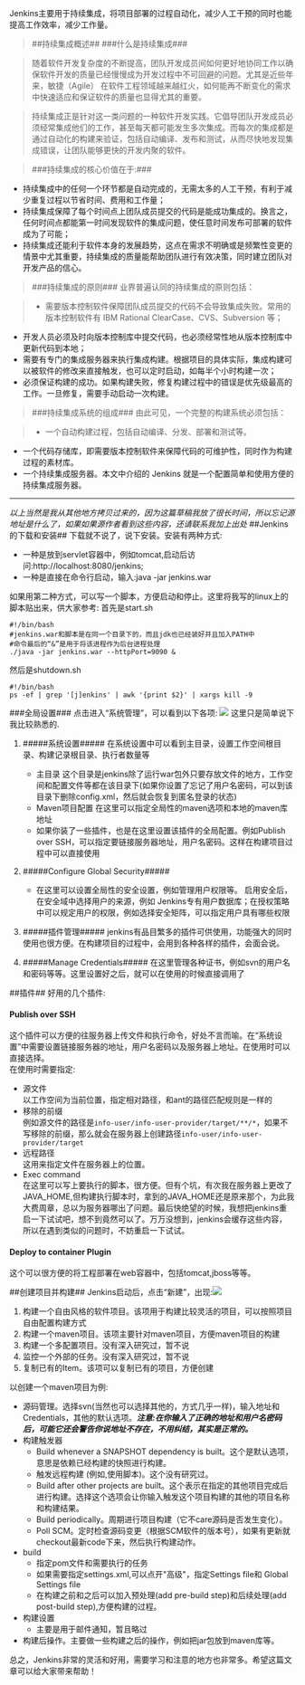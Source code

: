 Jenkins主要用于持续集成，将项目部署的过程自动化，减少人工干预的同时也能提高工作效率，减少工作量。
>##持续集成概述##
>###什么是持续集成###

>随着软件开发复杂度的不断提高，团队开发成员间如何更好地协同工作以确保软件开发的质量已经慢慢成为开发过程中不可回避的问题。尤其是近些年来，敏捷（Agile） 在软件工程领域越来越红火，如何能再不断变化的需求中快速适应和保证软件的质量也显得尤其的重要。
  
>持续集成正是针对这一类问题的一种软件开发实践。它倡导团队开发成员必须经常集成他们的工作，甚至每天都可能发生多次集成。而每次的集成都是通过自动化的构建来验证，包括自动编译、发布和测试，从而尽快地发现集成错误，让团队能够更快的开发内聚的软件。 
 
>###持续集成的核心价值在于:###
- 持续集成中的任何一个环节都是自动完成的，无需太多的人工干预，有利于减少重复过程以节省时间、费用和工作量；
- 持续集成保障了每个时间点上团队成员提交的代码是能成功集成的。换言之，任何时间点都能第一时间发现软件的集成问题，使任意时间发布可部署的软件成为了可能；
- 持续集成还能利于软件本身的发展趋势，这点在需求不明确或是频繁性变更的情景中尤其重要，持续集成的质量能帮助团队进行有效决策，同时建立团队对开发产品的信心。
>###持续集成的原则###
>业界普遍认同的持续集成的原则包括：

>* 需要版本控制软件保障团队成员提交的代码不会导致集成失败。常用的版本控制软件有 IBM Rational ClearCase、CVS、Subversion 等；
* 开发人员必须及时向版本控制库中提交代码，也必须经常性地从版本控制库中更新代码到本地；
* 需要有专门的集成服务器来执行集成构建。根据项目的具体实际，集成构建可以被软件的修改来直接触发，也可以定时启动，如每半个小时构建一次；
* 必须保证构建的成功。如果构建失败，修复构建过程中的错误是优先级最高的工作。一旦修复，需要手动启动一次构建。
>###持续集成系统的组成###
>由此可见，一个完整的构建系统必须包括：

>* 一个自动构建过程，包括自动编译、分发、部署和测试等。
* 一个代码存储库，即需要版本控制软件来保障代码的可维护性，同时作为构建过程的素材库。
* 一个持续集成服务器。本文中介绍的 Jenkins 就是一个配置简单和使用方便的持续集成服务器。

----------
*以上当然是我从其他地方拷贝过来的，因为这篇草稿我放了很长时间，所以忘记源地址是什么了，如果如果源作者看到这些内容，还请联系我加上出处*
##Jenkins的下载和安装##
下载就不说了，说下安装。安装有两种方式:

* 一种是放到servlet容器中，例如tomcat,启动后访问:http://localhost:8080/jenkins;
* 一种是直接在命令行启动，输入:java -jar jenkins.war

如果用第二种方式，可以写一个脚本，方便启动和停止。这里将我写的linux上的脚本贴出来，供大家参考:
首先是start.sh

    #!/bin/bash
	#jenkins.war和脚本是在同一个目录下的，而且jdk也已经装好并且加入PATH中
	#命令最后的“&”是用于将该进程作为后台进程处理
	./java -jar jenkins.war --httpPort=9090 &

然后是shutdown.sh

	#!/bin/bash
	ps -ef | grep '[j]enkins' | awk '{print $2}' | xargs kill -9
###全局设置###
点击进入“系统管理”，可以看到以下各项:
![](http://img.blog.csdn.net/20140929171611224)
这里只是简单说下我比较熟悉的.

1. #####系统设置#####
在系统设置中可以看到主目录，设置工作空间根目录、构建记录根目录、执行者数量等
	* 	主目录 这个目录是jenkins除了运行war包外只要存放文件的地方，工作空间和配置文件等都在该目录下(如果你设置了忘记了用户名密码，可以到该目录下删除config.xml，然后就会恢复到匿名登录的状态)
	*  Maven项目配置 在这里可以指定全局性的maven选项和本地的maven库地址
	*  如果你装了一些插件，也是在这里设置该插件的全局配置。例如Publish over SSH，可以指定要链接服务器地址，用户名密码。这样在构建项目过程中可以直接使用
2. #####Configure Global Security#####
	* 在这里可以设置全局性的安全设置，例如管理用户权限等。 启用安全后，在安全域中选择用户的来源，例如 Jenkins专有用户数据库；在授权策略中可以规定用户的权限，例如选择安全矩阵，可以指定用户具有哪些权限
	
3. #####插件管理#####
jenkins有品目繁多的插件可供使用，功能强大的同时使用也很方便。在构建项目的过程中，会用到各种各样的插件，会面会说。

4. #####Manage Credentials#####
在这里管理各种证书，例如svn的用户名和密码等等。这里设置好之后，就可以在使用的时候直接调用了

##插件##
好用的几个插件:  
#### Publish over SSH ####
这个插件可以方便的往服务器上传文件和执行命令，好处不言而喻。在“系统设置”中需要设置链接服务器的地址，用户名密码以及服务器上地址。在使用时可以直接选择。  
在使用时需要指定:

* 源文件  
  以工作空间为当前位置，指定相对路径，和ant的路径匹配规则是一样的
* 移除的前缀  
  例如源文件的路径是`info-user/info-user-provider/target/**/*`，如果不写移除的前缀，那么就会在服务器上创建路径`info-user/info-user-provider/target`
* 远程路径  
  这用来指定文件在服务器上的位置。
* Exec command  
  在这里可以写上要执行的脚本，很方便。但有个坑，有次我在服务器上更改了JAVA_HOME,但构建执行脚本时，拿到的JAVA_HOME还是原来那个，为此我大费周章，总以为服务器哪出了问题。最后快绝望的时候，我想把jenkins重启一下试试吧，想不到竟然可以了。万万没想到，jenkins会缓存这些内容，所以在遇到类似的问题时，不妨重启一下试试。
#### Deploy to container Plugin ####
这个可以很方便的将工程部署在web容器中，包括tomcat,jboss等等。
	
##创建项目并构建##
Jenkins启动后，点击“新建”，出现:![](http://img.blog.csdn.net/20140929135618220)

1. 构建一个自由风格的软件项目。该项用于构建比较灵活的项目，可以按照项目自由配置构建方式
2. 构建一个maven项目。该项主要针对maven项目，方便maven项目的构建
3. 构建一个多配置项目。没有深入研究过，暂不说
4. 监控一个外部的任务。没有深入研究过，暂不说
5. 复制已有的Item。该项可以复制已有的项目，方便创建

以创建一个maven项目为例:

* 源码管理。选择svn(当然也可以选择其他的，方式几乎一样)，输入地址和Credentials，其他的默认选项。***注意:在你输入了正确的地址和用户名密码后，可能它还会警告你说地址不存在，不用纠结，其实是正常的。***
* 构建触发器
	* Build whenever a SNAPSHOT dependency is built。这个是默认选项，意思是依赖已经构建的快照进行构建。
	* 触发远程构建 (例如,使用脚本)。这个没有研究过。
	* Build after other projects are built。这个表示在指定的其他项目完成后进行构建。选择这个选项会让你输入触发这个项目构建的其他的项目名称和构建结果。
	* Build periodically。周期进行项目构建（它不care源码是否发生变化）。
	* Poll SCM。定时检查源码变更（根据SCM软件的版本号），如果有更新就checkout最新code下来，然后执行构建动作。  
* build
	* 指定pom文件和需要执行的任务
	* 如果需要指定settings.xml,可以点开"高级"，指定Settings file和	Global Settings file
	* 在构建之前和之后可以加入预处理(add pre-build step)和后续处理(add post-build step),方便构建的过程。
* 构建设置
	* 主要是用于邮件通知，暂且略过
* 构建后操作。主要做一些构建之后的操作，例如把jar包放到maven库等。  

总之，Jenkins非常的灵活和好用，需要学习和注意的地方也非常多。希望这篇文章可以给大家带来帮助！
	 		        
	
